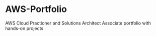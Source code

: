 # AWS-Portfolio
AWS Cloud Practioner and Solutions Architect Associate portfolio with hands-on projects
